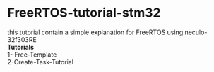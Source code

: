 # FreeRTOS-tutorial-stm32
 this tutorial contain a simple explanation for FreeRTOS using neculo-32f303RE\
 **Tutorials**\
1- Free-Template\
2-Create-Task-Tutorial
